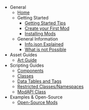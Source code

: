 * General
    * [Home](README.md)
    * Getting Started
	    * [Getting Started Tips](_general/tips-and-tricks.md)
	    * [Create your First Mod](_todo.md)
	    * [Installing Mods](_general/installing-mods.md)
	* General Information
		* [Info.json Explained](_general/info-JSON.md)
		* [What is not Possible](_general/not-possible.md)
* Asset Guides
    * [Art Guide](_art/Art-Guide.md)
* Scripting Guides
    * [Components](_scripting/Components.md)
    * [Classes](_scripting/Classes.md)
    * [Data Tables and Tags](_scripting/Data-Tables-and-Their-Tags.md)
    * [Restricted Classes/Namespaces](_scripting/Restricted-Namespace.md)
    * [ModAPI Class](_scripting/ModAPI.md)
* Examples & Open-Source
	* [Open-Source Mods](_todo.md)

